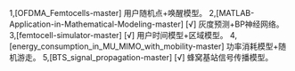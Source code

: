 1,[OFDMA_Femtocells-master]
    用户随机点+唤醒模型。
2,[MATLAB-Application-in-Mathematical-Modeling-master]
[√] 灰度预测+BP神经网络。
3,[femtocell-simulator-master]
[√] 用户时间模型+区域模型。
4,[energy_consumption_in_MU_MIMO_with_mobility-master]
    功率消耗模型+随机游走。
5,[BTS_signal_propagation-master]
[√] 蜂窝基站信号传播模型。
